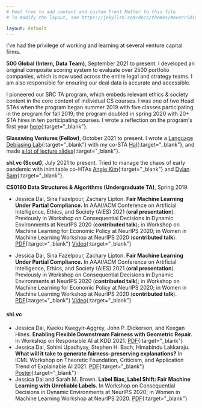 ```yaml
---
# Feel free to add content and custom Front Matter to this file.
# To modify the layout, see https://jekyllrb.com/docs/themes/#overriding-theme-defaults

layout: default
---
```


I've had the privilege of working and learning at several venture capital firms.

**500 Global (Intern, Data Team)**, September 2021 to present.
I developed an original composite scoring system to evaluate over 2500 portfolio companies, which is now used across the entire legal and strategy teams. I am also responsible for ensuring our deal data is accurate and accessible.


I pioneered our SRC TA program, which embeds relevant ethics & society content in the core content of individual CS courses. I was one of two Head STAs when the program began summer 2019 with five classes participating in the program for fall 2019; the program doubled in spring 2020 with 20+ STA hires in ten participating courses.
I wrote a reflection on the program's first year [here](http://www.theindy.org/2235){:target="_blank"}.

**Glasswing Ventures (Fellow)**, October 2021 to present.
I wrote a [Language Debiasing Lab](https://drive.google.com/drive/folders/10zUf914rzKM-nzXAlqLpVJxe1wxYeUDR){:target="_blank"} with my co-STA [Hal](https://haltriedman.com/){:target="_blank"}, and made [a lot of lecture slides](https://drive.google.com/drive/folders/1DMdQB1-ThIb-p5BRQcNJYHEzR9F7cOdx?usp=sharing){:target="_blank"}.

**shl.vc (Scout)**, July 2021 to present. Tried to manage the chaos of early pandemic with inimitable co-HTAs [Angie Kim](https://twitter.com/angiejwkim){:target="_blank"} and [Dylan Sam](https://dsam99.github.io/){:target="_blank"}.

**CS0160 Data Structures & Algorithms (Undergraduate TA)**, Spring 2019.



- Jessica Dai, Sina Fazelpour, Zachary Lipton. **Fair Machine Learning Under Partial Compliance.** In AAAI/ACM Conference on Artificial Intelligence, Ethics, and Society (AIES) 2021 (**oral presentation**). Previously in Workshop on Consequential Decisions in Dynamic Environments at NeurIPS 2020 (**contributed talk**); in Workshop on Machine Learning for Economic Policy at NeurIPS 2020;
in Women in Machine Learning Workshop at NeurIPS 2020 (**contributed talk**). [PDF](https://arxiv.org/abs/2011.03654){:target="_blank"} [Video](https://slideslive.com/38942278/fair-machine-learning-under-partial-compliance){:target="_blank"}

- Jessica Dai, Sina Fazelpour, Zachary Lipton. **Fair Machine Learning Under Partial Compliance.** In AAAI/ACM Conference on Artificial Intelligence, Ethics, and Society (AIES) 2021 (**oral presentation**). Previously in Workshop on Consequential Decisions in Dynamic Environments at NeurIPS 2020 (**contributed talk**); in Workshop on Machine Learning for Economic Policy at NeurIPS 2020;
in Women in Machine Learning Workshop at NeurIPS 2020 (**contributed talk**). [PDF](https://arxiv.org/abs/2011.03654){:target="_blank"} [Video](https://slideslive.com/38942278/fair-machine-learning-under-partial-compliance){:target="_blank"}


#### shl.vc

- Jessica Dai, Kweku Kwegyir-Aggrey, John P. Dickerson, and Keegan Hines. **Enabling Flexible Downstream Fairness with Geometric Repair.** In Workshop on Responsible AI at KDD 2021. [PDF](https://sites.google.com/view/responsible-ai-kdd2021/accepted-papers){:target="_blank"}
- Jessica Dai, Sohini Upadhyay, Stephen H. Bach, Himabindu Lakkaraju. **What will it take to generate fairness-preserving explanations?** In ICML Workshop on Theoretic Foundation, Criticism, and Application Trend of Explainable AI 2021. [PDF](https://arxiv.org/pdf/2106.13346.pdf){:target="_blank"} [Poster](https://github.com/ICML2021-XAI/Summary-Slides/blob/main/What%20will%20it%20take%20to%20generate%20fairness-preserving%20explanations.pdf){:target="_blank"}
- Jessica Dai and Sarah M. Brown. **Label Bias, Label Shift: Fair Machine Learning with Unreliable Labels.** In Workshop on Consequential Decisions in Dynamic Environments at NeurIPS 2020; in Women in Machine Learning Workshop at NeurIPS 2020. [PDF](https://dynamicdecisions.github.io/assets/pdfs/29.pdf){:target="_blank"}
